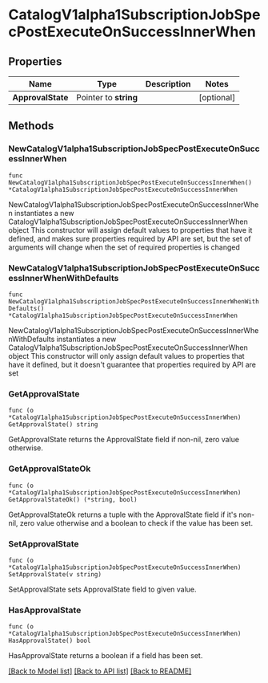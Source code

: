 # CatalogV1alpha1SubscriptionJobSpecPostExecuteOnSuccessInnerWhen

## Properties

Name | Type | Description | Notes
------------ | ------------- | ------------- | -------------
**ApprovalState** | Pointer to **string** |  | [optional] 

## Methods

### NewCatalogV1alpha1SubscriptionJobSpecPostExecuteOnSuccessInnerWhen

`func NewCatalogV1alpha1SubscriptionJobSpecPostExecuteOnSuccessInnerWhen() *CatalogV1alpha1SubscriptionJobSpecPostExecuteOnSuccessInnerWhen`

NewCatalogV1alpha1SubscriptionJobSpecPostExecuteOnSuccessInnerWhen instantiates a new CatalogV1alpha1SubscriptionJobSpecPostExecuteOnSuccessInnerWhen object
This constructor will assign default values to properties that have it defined,
and makes sure properties required by API are set, but the set of arguments
will change when the set of required properties is changed

### NewCatalogV1alpha1SubscriptionJobSpecPostExecuteOnSuccessInnerWhenWithDefaults

`func NewCatalogV1alpha1SubscriptionJobSpecPostExecuteOnSuccessInnerWhenWithDefaults() *CatalogV1alpha1SubscriptionJobSpecPostExecuteOnSuccessInnerWhen`

NewCatalogV1alpha1SubscriptionJobSpecPostExecuteOnSuccessInnerWhenWithDefaults instantiates a new CatalogV1alpha1SubscriptionJobSpecPostExecuteOnSuccessInnerWhen object
This constructor will only assign default values to properties that have it defined,
but it doesn't guarantee that properties required by API are set

### GetApprovalState

`func (o *CatalogV1alpha1SubscriptionJobSpecPostExecuteOnSuccessInnerWhen) GetApprovalState() string`

GetApprovalState returns the ApprovalState field if non-nil, zero value otherwise.

### GetApprovalStateOk

`func (o *CatalogV1alpha1SubscriptionJobSpecPostExecuteOnSuccessInnerWhen) GetApprovalStateOk() (*string, bool)`

GetApprovalStateOk returns a tuple with the ApprovalState field if it's non-nil, zero value otherwise
and a boolean to check if the value has been set.

### SetApprovalState

`func (o *CatalogV1alpha1SubscriptionJobSpecPostExecuteOnSuccessInnerWhen) SetApprovalState(v string)`

SetApprovalState sets ApprovalState field to given value.

### HasApprovalState

`func (o *CatalogV1alpha1SubscriptionJobSpecPostExecuteOnSuccessInnerWhen) HasApprovalState() bool`

HasApprovalState returns a boolean if a field has been set.


[[Back to Model list]](../README.md#documentation-for-models) [[Back to API list]](../README.md#documentation-for-api-endpoints) [[Back to README]](../README.md)


